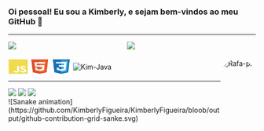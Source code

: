### Oi pessoal! Eu sou a Kimberly, e sejam bem-vindos ao meu GitHub 👋
<hr>

<img width="48%" align=left src="https://github-readme-stats.vercel.app/api?username=KimberlyFigueira&show_icons=true&theme=radical">
<img width="48%" src="https://github-readme-stats.vercel.app/api/top-langs/?username=KimberlyFigueira&hide_progress=true&theme=radical">

<div style="display: inline_block"><br>
  <img align="center" alt="Kim-Js" height="30" width="40" src="https://raw.githubusercontent.com/devicons/devicon/master/icons/javascript/javascript-plain.svg">
  <img align="center" alt="Kim-HTML" height="30" width="40" src="https://raw.githubusercontent.com/devicons/devicon/master/icons/html5/html5-original.svg">
  <img align="center" alt="Rafa-CSS" height="30" width="40" src="https://raw.githubusercontent.com/devicons/devicon/master/icons/css3/css3-original.svg">
  <img align="center" alt="Kim-Java" height="30" width="40" src="https://cdn.jsdelivr.net/gh/devicons/devicon/icons/java/java-original.svg"/>
  <img align="right" alt="Rafa-pic" height="150" style="border-radius:50px;" src="https://user-images.githubusercontent.com/77189081/226730673-e52f0c58-d733-44f0-a410-75afdd1ff2ce.png">
</div>
<hr>

<div>
  <a href="https://instagram.com/xcryluvx" target="_blank"><img src="https://img.shields.io/badge/-Instagram-%23E4405F?style=for-the-badge&logo=instagram&logoColor=white" target="_blank"></a> 
  <a href = "mailto:kimberlyfigueira05@gmail.com"><img src="https://img.shields.io/badge/-Gmail-%23333?style=for-the-badge&logo=gmail&logoColor=white" target="_blank"></a>
  <a href="https://www.linkedin.com/in/kimberly-figueira-bab8621b1/" target="_blank"><img src="https://img.shields.io/badge/-LinkedIn-%230077B5?style=for-the-badge&logo=linkedin&logoColor=white" target="_blank"></a> 
</div>
![Sanake animation](https://github.com/KimberlyFigueira/KimberlyFigueira/bloob/output/github-contribution-grid-sanke.svg)
